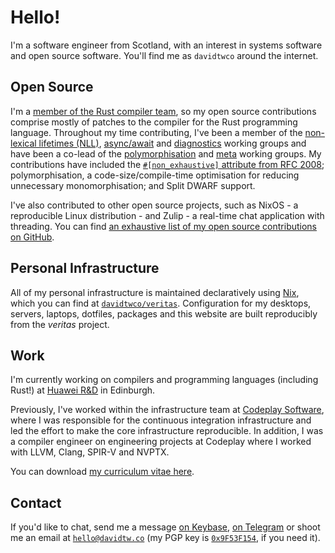 # Hello!
I'm a software engineer from Scotland, with an interest in systems software and open source
software. You'll find me as `davidtwco` around the internet.

## Open Source
I'm a [member of the Rust compiler team][compiler_team_member], so my open source contributions
comprise mostly of patches to the compiler for the Rust programming language. Throughout my time
contributing, I've been a member of the [non-lexical lifetimes (NLL)][wg_nll],
[async/await][wg_async_await] and [diagnostics][wg_diagnostics] working groups and have been a
co-lead of the [polymorphisation][wg_polymorphisation] and [meta][wg_meta] working groups. My
contributions have included the [`#[non_exhaustive]` attribute from RFC 2008][rfc_2008];
polymorphisation, a code-size/compile-time optimisation for reducing unnecessary monomorphisation;
and Split DWARF support.

I've also contributed to other open source projects, such as NixOS - a reproducible Linux
distribution - and Zulip - a real-time chat application with threading. You can find [an exhaustive
list of my open source contributions on GitHub][prs].

## Personal Infrastructure
All of my personal infrastructure is maintained declaratively using [Nix][nix], which you can find
at [`davidtwco/veritas`][veritas]. Configuration for my desktops, servers, laptops, dotfiles,
packages and this website are built reproducibly from the *veritas* project.

## Work
I'm currently working on compilers and programming languages (including Rust!) at
[Huawei R&D][huawei] in Edinburgh.

Previously, I've worked within the infrastructure team at [Codeplay Software][codeplay], where I was
responsible for the continuous integration infrastructure and led the effort to make the core
infrastructure reproducible. In addition, I was a compiler engineer on engineering projects at
Codeplay where I worked with LLVM, Clang, SPIR-V and NVPTX.

You can download [my curriculum vitae here](/curriculum_vitae.pdf).

## Contact
If you'd like to chat, send me a message [on Keybase][keybase], [on Telegram][telegram] or shoot me
an email at [`hello@davidtw.co`][email] (my PGP key is [`0x9F53F154`][keybase], if you need it).

[codeplay]: https://codeplay.com/
[compiler_team_member]: https://www.rust-lang.org/governance/teams/compiler
[email]: mailto:hello@davidtw.co
[huawei]: https://www.huawei.com/uk/corporate-information/research-development
[keybase]: https://keybase.io/davidtwco
[nix]: https://nixos.org/
[prs]: https://github.com/search?q=is%3Apr+author%3Adavidtwco
[rfc_2008]: https://github.com/rust-lang/rfcs/blob/master/text/2008-non-exhaustive.md
[telegram]: https://t.me/davidtwco
[veritas]: https://github.com/davidtwco/veritas
[wg_async_await]: https://rust-lang.github.io/compiler-team/working-groups/async-await/
[wg_diagnostics]: https://rust-lang.github.io/compiler-team/working-groups/diagnostics/
[wg_meta]: https://rust-lang.github.io/compiler-team/working-groups/meta/
[wg_nll]: https://rust-lang.github.io/compiler-team/working-groups/nll/
[wg_polymorphisation]: https://rust-lang.github.io/compiler-team/working-groups/polymorphization/
